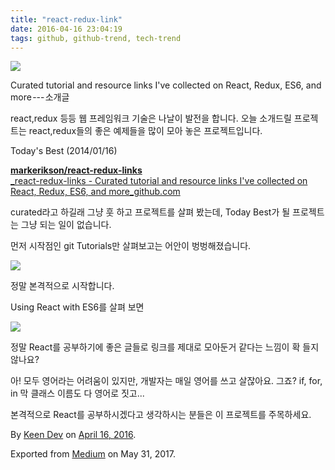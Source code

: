 ```yaml
---
title: "react-redux-link"
date: 2016-04-16 23:04:19
tags: github, github-trend, tech-trend 
---
```



![][image0]

Curated tutorial and resource links I've collected on React, Redux, ES6, and more --- 소개글

react,redux 등등 웹 프레임워크 기술은 나날이 발전을 합니다. 오늘 소개드릴 프로젝트는 react,redux들의 좋은 예제들을 많이 모아 놓은 프로젝트입니다.

Today's Best (2014/01/16)

[**markerikson/react-redux-links**  
_react-redux-links - Curated tutorial and resource links I've collected on React, Redux, ES6, and more_github.com][anchor0][][anchor1]

curated라고 하길래 그냥 훗 하고 프로젝트를 살펴 봤는데, Today Best가 될 프로젝트는 그냥 되는 일이 없습니다.

먼저 시작점인 git Tutorials만 살펴보고는 어안이 벙벙해졌습니다.

![][image1]

정말 본격적으로 시작합니다.

Using React with ES6를 살펴 보면

![][image2]

정말 React를 공부하기에 좋은 글들로 링크를 제대로 모아둔거 같다는 느낌이 확 들지 않나요?

아! 모두 영어라는 어려움이 있지만, 개발자는 매일 영어를 쓰고 살잖아요. 그죠? if, for, in 막 클래스 이름도 다 영어로 짓고...

본격적으로 React를 공부하시겠다고 생각하시는 분들은 이 프로젝트를 주목하세요.

By [Keen Dev][anchor2] on [April 16, 2016][anchor3].

Exported from [Medium][anchor4] on May 31, 2017\.


[anchor0]: https://github.com/markerikson/react-redux-links "https://github.com/markerikson/react-redux-links"
[anchor1]: https://github.com/markerikson/react-redux-links
[anchor2]: https://medium.com/@keendev
[anchor3]: https://medium.com/p/4e6d305c90c9
[anchor4]: https://medium.com


[image0]: /images/1*-kJbXMZLgg72NdO44lPiEg.png
[image1]: /images/1*uJMJMM00zq3guH2I1NcExg.png
[image2]: /images/1*P3_M38q9-Z7Ubsio_9vieg.pn